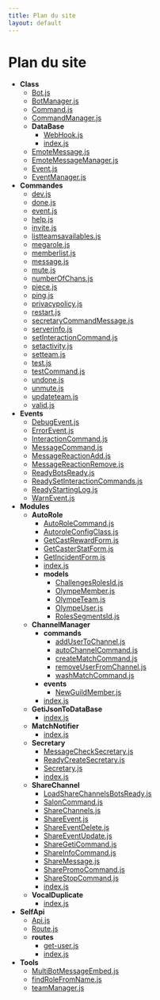 ```yaml
---
title: Plan du site
layout: default
---
```


# Plan du site

* **Class**
  * [Bot.js](./Class/Bot.md)
  * [BotManager.js](./Class/BotManager.md)
  * [Command.js](./Class/Command.md)
  * [CommandManager.js](./Class/CommandManager.md)
  * **DataBase**
    * [WebHook.js](./Class/DataBase/WebHook.md)
    * [index.js](./Class/DataBase/index.md)
  * [EmoteMessage.js](./Class/EmoteMessage.md)
  * [EmoteMessageManager.js](./Class/EmoteMessageManager.md)
  * [Event.js](./Class/Event.md)
  * [EventManager.js](./Class/EventManager.md)
* **Commandes**
  * [dev.js](./Commandes/dev.md)
  * [done.js](./Commandes/done.md)
  * [event.js](./Commandes/event.md)
  * [help.js](./Commandes/help.md)
  * [invite.js](./Commandes/invite.md)
  * [listteamsavailables.js](./Commandes/listteamsavailables.md)
  * [megarole.js](./Commandes/megarole.md)
  * [memberlist.js](./Commandes/memberlist.md)
  * [message.js](./Commandes/message.md)
  * [mute.js](./Commandes/mute.md)
  * [numberOfChans.js](./Commandes/numberOfChans.md)
  * [piece.js](./Commandes/piece.md)
  * [ping.js](./Commandes/ping.md)
  * [privacypolicy.js](./Commandes/privacypolicy.md)
  * [restart.js](./Commandes/restart.md)
  * [secretaryCommandMessage.js](./Commandes/secretaryCommandMessage.md)
  * [serverinfo.js](./Commandes/serverinfo.md)
  * [setInteractionCommand.js](./Commandes/setInteractionCommand.md)
  * [setactivity.js](./Commandes/setactivity.md)
  * [setteam.js](./Commandes/setteam.md)
  * [test.js](./Commandes/test.md)
  * [testCommand.js](./Commandes/testCommand.md)
  * [undone.js](./Commandes/undone.md)
  * [unmute.js](./Commandes/unmute.md)
  * [updateteam.js](./Commandes/updateteam.md)
  * [valid.js](./Commandes/valid.md)
* **Events**
  * [DebugEvent.js](./Events/DebugEvent.md)
  * [ErrorEvent.js](./Events/ErrorEvent.md)
  * [InteractionCommand.js](./Events/InteractionCommand.md)
  * [MessageCommand.js](./Events/MessageCommand.md)
  * [MessageReactionAdd.js](./Events/MessageReactionAdd.md)
  * [MessageReactionRemove.js](./Events/MessageReactionRemove.md)
  * [ReadyBotsReady.js](./Events/ReadyBotsReady.md)
  * [ReadySetInteractionCommands.js](./Events/ReadySetInteractionCommands.md)
  * [ReadyStartingLog.js](./Events/ReadyStartingLog.md)
  * [WarnEvent.js](./Events/WarnEvent.md)
* **Modules**
  * **AutoRole**
    * [AutoRoleCommand.js](./Modules/AutoRole/AutoRoleCommand.md)
    * [AutoroleConfigClass.js](./Modules/AutoRole/AutoroleConfigClass.md)
    * [GetCastRewardForm.js](./Modules/AutoRole/GetCastRewardForm.md)
    * [GetCasterStatForm.js](./Modules/AutoRole/GetCasterStatForm.md)
    * [GetIncidentForm.js](./Modules/AutoRole/GetIncidentForm.md)
    * [index.js](./Modules/AutoRole/index.md)
    * **models**
      * [ChallengesRolesId.js](./Modules/AutoRole/models/ChallengesRolesId.md)
      * [OlympeMember.js](./Modules/AutoRole/models/OlympeMember.md)
      * [OlympeTeam.js](./Modules/AutoRole/models/OlympeTeam.md)
      * [OlympeUser.js](./Modules/AutoRole/models/OlympeUser.md)
      * [RolesSegmentsId.js](./Modules/AutoRole/models/RolesSegmentsId.md)
  * **ChannelManager**
    * **commands**
      * [addUserToChannel.js](./Modules/ChannelManager/commands/addUserToChannel.md)
      * [autoChannelCommand.js](./Modules/ChannelManager/commands/autoChannelCommand.md)
      * [createMatchCommand.js](./Modules/ChannelManager/commands/createMatchCommand.md)
      * [removeUserFromChannel.js](./Modules/ChannelManager/commands/removeUserFromChannel.md)
      * [washMatchCommand.js](./Modules/ChannelManager/commands/washMatchCommand.md)
    * **events**
      * [NewGuildMember.js](./Modules/ChannelManager/events/NewGuildMember.md)
    * [index.js](./Modules/ChannelManager/index.md)
  * **GetiJsonToDataBase**
    * [index.js](./Modules/GetiJsonToDataBase/index.md)
  * **MatchNotifier**
    * [index.js](./Modules/MatchNotifier/index.md)
  * **Secretary**
    * [MessageCheckSecretary.js](./Modules/Secretary/MessageCheckSecretary.md)
    * [ReadyCreateSecretary.js](./Modules/Secretary/ReadyCreateSecretary.md)
    * [Secretary.js](./Modules/Secretary/Secretary.md)
    * [index.js](./Modules/Secretary/index.md)
  * **ShareChannel**
    * [LoadShareChannelsBotsReady.js](./Modules/ShareChannel/LoadShareChannelsBotsReady.md)
    * [SalonCommand.js](./Modules/ShareChannel/SalonCommand.md)
    * [ShareChannels.js](./Modules/ShareChannel/ShareChannels.md)
    * [ShareEvent.js](./Modules/ShareChannel/ShareEvent.md)
    * [ShareEventDelete.js](./Modules/ShareChannel/ShareEventDelete.md)
    * [ShareEventUpdate.js](./Modules/ShareChannel/ShareEventUpdate.md)
    * [ShareGetiCommand.js](./Modules/ShareChannel/ShareGetiCommand.md)
    * [ShareInfoCommand.js](./Modules/ShareChannel/ShareInfoCommand.md)
    * [ShareMessage.js](./Modules/ShareChannel/ShareMessage.md)
    * [SharePromoCommand.js](./Modules/ShareChannel/SharePromoCommand.md)
    * [ShareStopCommand.js](./Modules/ShareChannel/ShareStopCommand.md)
    * [index.js](./Modules/ShareChannel/index.md)
  * **VocalDuplicate**
    * [index.js](./Modules/VocalDuplicate/index.md)
* **SelfApi**
  * [Api.js](./SelfApi/Api.md)
  * [Route.js](./SelfApi/Route.md)
  * **routes**
    * [get-user.js](./SelfApi/routes/get-user.md)
    * [index.js](./SelfApi/routes/index.md)
* **Tools**
  * [MultiBotMessageEmbed.js](./Tools/MultiBotMessageEmbed.md)
  * [findRoleFromName.js](./Tools/findRoleFromName.md)
  * [teamManager.js](./Tools/teamManager.md)
